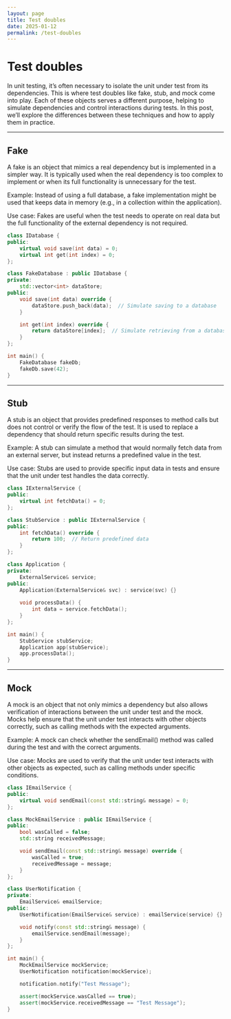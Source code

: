 ```yaml
---
layout: page
title: Test doubles
date: 2025-01-12
permalink: /test-doubles
---
```


# Test doubles

In unit testing, it’s often necessary to isolate the unit under test from its dependencies. This is where test doubles like fake, stub, and mock come into play. Each of these objects serves a different purpose, helping to simulate dependencies and control interactions during tests. In this post, we’ll explore the differences between these techniques and how to apply them in practice.

---

## Fake

A fake is an object that mimics a real dependency but is implemented in a simpler way. It is typically used when the real dependency is too complex to implement or when its full functionality is unnecessary for the test.

Example: Instead of using a full database, a fake implementation might be used that keeps data in memory (e.g., in a collection within the application).

Use case: Fakes are useful when the test needs to operate on real data but the full functionality of the external dependency is not required.

```cpp
class IDatabase {
public:
    virtual void save(int data) = 0;
    virtual int get(int index) = 0;
};

class FakeDatabase : public IDatabase {
private:
    std::vector<int> dataStore;
public:
    void save(int data) override {
        dataStore.push_back(data);  // Simulate saving to a database
    }

    int get(int index) override {
        return dataStore[index];  // Simulate retrieving from a database
    }
};

int main() {
    FakeDatabase fakeDb;
    fakeDb.save(42);
}
```

---

## Stub

A stub is an object that provides predefined responses to method calls but does not control or verify the flow of the test. It is used to replace a dependency that should return specific results during the test.

Example: A stub can simulate a method that would normally fetch data from an external server, but instead returns a predefined value in the test.

Use case: Stubs are used to provide specific input data in tests and ensure that the unit under test handles the data correctly.

```cpp
class IExternalService {
public:
    virtual int fetchData() = 0;
};

class StubService : public IExternalService {
public:
    int fetchData() override {
        return 100;  // Return predefined data
    }
};

class Application {
private:
    ExternalService& service;
public:
    Application(ExternalService& svc) : service(svc) {}
    
    void processData() {
        int data = service.fetchData();
    }
};

int main() {
    StubService stubService;
    Application app(stubService);
    app.processData();
}
```

---

## Mock

A mock is an object that not only mimics a dependency but also allows verification of interactions between the unit under test and the mock. Mocks help ensure that the unit under test interacts with other objects correctly, such as calling methods with the expected arguments.

Example: A mock can check whether the sendEmail() method was called during the test and with the correct arguments.

Use case: Mocks are used to verify that the unit under test interacts with other objects as expected, such as calling methods under specific conditions.

```cpp
class IEmailService {
public:
    virtual void sendEmail(const std::string& message) = 0;
};

class MockEmailService : public IEmailService {
public:
    bool wasCalled = false;
    std::string receivedMessage;

    void sendEmail(const std::string& message) override {
        wasCalled = true;
        receivedMessage = message;
    }
};

class UserNotification {
private:
    EmailService& emailService;
public:
    UserNotification(EmailService& service) : emailService(service) {}

    void notify(const std::string& message) {
        emailService.sendEmail(message);
    }
};

int main() {
    MockEmailService mockService;
    UserNotification notification(mockService);

    notification.notify("Test Message");

    assert(mockService.wasCalled == true);
    assert(mockService.receivedMessage == "Test Message");
}
```